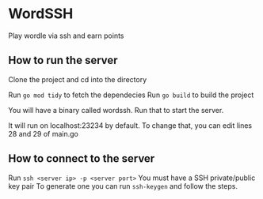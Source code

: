 # WordSSH

Play wordle via ssh and earn points

## How to run the server

Clone the project and cd into the directory

Run `go mod tidy` to fetch the dependecies
Run `go build` to build the project

You will have a binary called wordssh.
Run that to start the server.

It will run on localhost:23234 by default. To change that, you can edit lines 28 and 29 of main.go

## How to connect to the server

Run `ssh <server ip> -p <server port>`
You must have a SSH private/public key pair 
To generate one you can run `ssh-keygen` and follow the steps.
